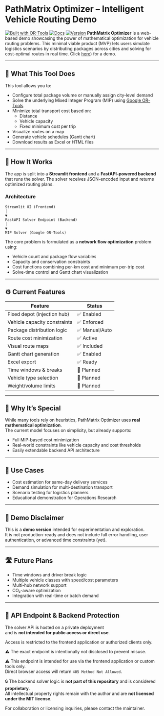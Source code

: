 # PathMatrix Optimizer – Intelligent Vehicle Routing Demo

[![Built with OR-Tools](https://img.shields.io/badge/Built%20with-Google%20OR--Tools-blue.svg?logo=google)](https://developers.google.com/optimization)
[![Docs](https://img.shields.io/badge/docs-auto--generated-blue)](docs/FUNCTION_REFERENCE.md)
[![Version](https://img.shields.io/github/v/tag/rimchmielowitz/pathmatrix-app)](https://github.com/rimchmielowitz/pathmatrix-app/releases)
**PathMatrix Optimizer** is a web-based demo showcasing the power of mathematical optimization for vehicle routing problems. This minimal viable product (MVP) lets users simulate logistics scenarios by distributing packages across cities and solving for cost-optimal routes in real time.
Click [here](https://pathmatrix.streamlit.app/)) for a demo.

---

## 🚀 What This Tool Does

This tool allows you to:

- Configure total package volume or manually assign city-level demand
- Solve the underlying Mixed Integer Program (MIP) using [Google OR-Tools](https://developers.google.com/optimization)
- Minimize total transport cost based on:
  - Distance
  - Vehicle capacity
  - Fixed minimum cost per trip
- Visualize routes on a map
- Generate vehicle schedules (Gantt chart)
- Download results as Excel or HTML files

---

## 🧠 How It Works

The app is split into a **Streamlit frontend** and a **FastAPI-powered backend** that runs the solver. The solver receives JSON-encoded input and returns optimized routing plans.

### Architecture

```text
Streamlit UI (Frontend)
│
▼
FastAPI Solver Endpoint (Backend)
│
▼
MIP Solver (Google OR-Tools)

```

The core problem is formulated as a **network flow optimization** problem using:

- Vehicle count and package flow variables
- Capacity and conservation constraints
- Cost functions combining per-km cost and minimum per-trip cost
- Solve-time control and Gantt chart visualization

---

## ⚙️ Current Features

| Feature                         | Status     |
|----------------------------------|------------|
| Fixed depot (injection hub)      | ✅ Enabled  |
| Vehicle capacity constraints     | ✅ Enforced |
| Package distribution logic       | ✅ Manual/Auto |
| Route cost minimization          | ✅ Active   |
| Visual route maps                | ✅ Included |
| Gantt chart generation           | ✅ Enabled  |
| Excel export                     | ✅ Ready    |
| Time windows & breaks            | 🚧 Planned  |
| Vehicle type selection           | 🚧 Planned  |
| Weight/volume limits             | 🚧 Planned  |

---

## 🧪 Why It’s Special

While many tools rely on heuristics, PathMatrix Optimizer uses **real mathematical optimization**.  
The current model focuses on simplicity, but already supports:

- Full MIP-based cost minimization
- Real-world constraints like vehicle capacity and cost thresholds
- Easily extendable backend API architecture

---

## 🔬 Use Cases

- Cost estimation for same-day delivery services
- Demand simulation for multi-destination transport
- Scenario testing for logistics planners
- Educational demonstration for Operations Research

---

## 📝 Demo Disclaimer

This is a **demo version** intended for experimentation and exploration.  
It is not production-ready and does not include full error handling, user authentication, or advanced time constraints (yet).

---

## 🛣 Future Plans

- Time windows and driver break logic
- Multiple vehicle classes with speed/cost parameters
- Multi-hub network support
- CO₂-aware optimization
- Integration with real-time or batch demand

---

## 🔌 API Endpoint & Backend Protection

The solver API is hosted on a private deployment  
and is **not intended for public access or direct use**.

Access is restricted to the frontend application or authorized clients only.

⚠️ The exact endpoint is intentionally not disclosed to prevent misuse.

⚠️ This endpoint is intended for use via the frontend application or custom tools only.  
Direct browser access will return `405 Method Not Allowed`.

🔒 The backend solver logic is **not part of this repository** and is considered **proprietary**.  
All intellectual property rights remain with the author and are **not licensed under the MIT license**.

For collaboration or licensing inquiries, please contact the maintainer.
